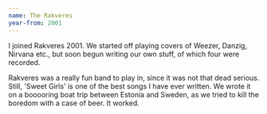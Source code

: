 ```yaml
---
name: The Rakveres
year-from: 2001
---
```


I joined Rakveres 2001. We started off playing covers of Weezer, Danzig, Nirvana etc., but soon begun writing our own stuff, of which four were recorded.

Rakveres was a really fun band to play in, since it was not that dead serious. Still, 'Sweet Girls' is one of the best songs I have ever written. We wrote it on a booooring boat trip between Estonia and Sweden, as we tried to kill the boredom with a case of beer. It worked.